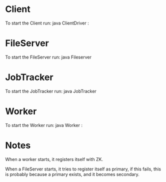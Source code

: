 Client
======
To start the Client run: 
    java ClientDriver <IP Address of ZK>:<Port>

FileServer
==========
To start the FileServer run: 
    java Fileserver <args>

JobTracker
==========
To start the JobTracker run: 
    java JobTracker <args>

Worker
==========
To start the Worker run: 
    java Worker <IP Address of ZK>:<Port>


Notes
=====
When a worker starts, it registers itself with ZK.

When a FileServer starts, it tries to register itself as primary,
if this fails, this is probably because a primary exists, and it
becomes secondary.




